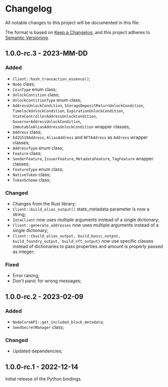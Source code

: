 # Changelog

All notable changes to this project will be documented in this file.

The format is based on [Keep a Changelog](https://keepachangelog.com/en/1.0.0/),
and this project adheres to [Semantic Versioning](https://semver.org/spec/v2.0.0.html).

<!-- ## Unreleased - YYYY-MM-DD

### Added

### Changed

### Deprecated

### Removed

### Fixed

### Security -->

## 1.0.0-rc.3 - 2023-MM-DD

### Added

- `Client::hash_transaction_essence()`;
- `Node` class;
- `CoinType` enum class;
- `UnlockContition` class;
- `UnlockContitionType` enum class;
- `AddressUnlockCondition`, 
  `StorageDepositReturnUnlockCondition`, 
  `TimelockUnlockCondition`, 
  `ExpirationUnlockCondition`, 
  `StateControllerAddressUnlockCondition`, 
  `GovernorAddressUnlockCondition`, 
  `ImmutableAliasAddressUnlockCondition` wrapper classes;
- `Address` class;
- `Ed25519Address`, `AliasAddress` and `NFTAddress` as `Address` wrapper classes;
- `AddressType` enum class;
- `Feature` class;
- `SenderFeature`, `IssuerFeature`, `MetadataFeature`, `TagFeature` wrapper classes;
- `FeatureType` enum class;
- `NativeToken` class;
- `TokenScheme` class;

### Changed

- Changes from the Rust library;
- `Client::build_alias_output()` state_metadata parameter is now a string;
- `IotaClient` now uses multiple arguments instead of a single dictionary;
- `Client::generate_addresses` now uses multiple arguments instead of a single dictionary;
- `Client::{build_alias_output, build_basic_output, build_foundry_output, build_nft_output}` now use specific classes instead of dictionaries to pass properties and amount is properly passed as integer;

### Fixed

- Error raising;
- Don't panic for wrong messages;

## 1.0.0-rc.2 - 2023-02-09

### Added

- `NodeCoreAPI::get_included_block_metadata`;
- `SeedSecretManager` class;

### Changed

- Updated dependencies;

## 1.0.0-rc.1 - 2022-12-14

Initial release of the Python bindings.